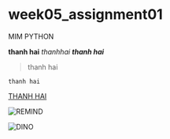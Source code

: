 # week05_assignment01
MIM PYTHON

**thanh hai**
*thanhhai*
***thanh hai***

>thanh hai

`thanh hai`

[THANH HAI](https://www.facebook.com/)

![REMIND](https://user-images.githubusercontent.com/109170970/184388538-f0dde9f1-0161-48c8-a228-e261a00bcf6a.png)

![DINO](https://user-images.githubusercontent.com/109170970/184388721-5b0c1d12-9837-4a4f-8604-96b5a6643364.gif)



